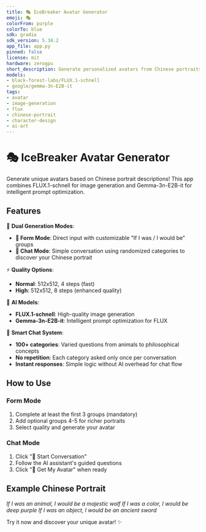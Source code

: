 ```yaml
---
title: 🎭 IceBreaker Avatar Generator
emoji: 🎭
colorFrom: purple
colorTo: blue
sdk: gradio
sdk_version: 5.34.2
app_file: app.py
pinned: false
license: mit
hardware: zerogpu
short_description: Generate personalized avatars from Chinese portraits
models:
- black-forest-labs/FLUX.1-schnell
- google/gemma-3n-E2B-it
tags:
- avatar
- image-generation
- flux
- chinese-portrait
- character-design
- ai-art
---
```


# 🎭 IceBreaker Avatar Generator

Generate unique avatars based on Chinese portrait descriptions! This app combines FLUX.1-schnell for image generation and Gemma-3n-E2B-it for intelligent prompt optimization.

## Features

🎨 **Dual Generation Modes**:
- **📝 Form Mode**: Direct input with customizable "If I was / I would be" groups
- **💬 Chat Mode**: Simple conversation using randomized categories to discover your Chinese portrait

⚡ **Quality Options**:
- **Normal**: 512x512, 4 steps (fast)
- **High**: 512x512, 8 steps (enhanced quality)

🤖 **AI Models**:
- **FLUX.1-schnell**: High-quality image generation
- **Gemma-3n-E2B-it**: Intelligent prompt optimization for FLUX

🎯 **Smart Chat System**:
- **100+ categories**: Varied questions from animals to philosophical concepts
- **No repetition**: Each category asked only once per conversation
- **Instant responses**: Simple logic without AI overhead for chat flow

## How to Use

### Form Mode
1. Complete at least the first 3 groups (mandatory)
2. Add optional groups 4-5 for richer portraits
3. Select quality and generate your avatar

### Chat Mode
1. Click "🚀 Start Conversation"
2. Follow the AI assistant's guided questions
3. Click "🎨 Get My Avatar" when ready

## Example Chinese Portrait
*If I was an animal, I would be a majestic wolf*
*If I was a color, I would be deep purple*
*If I was an object, I would be an ancient sword*

Try it now and discover your unique avatar! ✨
